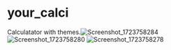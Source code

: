 # your_calci

Calculatator with themes.![Screenshot_1723758284](https://github.com/user-attachments/assets/e1ae4f6d-40f8-4de2-9bc7-11606f70e163)
![Screenshot_1723758280](https://github.com/user-attachments/assets/6ca2684a-68b9-4c13-bc37-d8204f100224)
![Screenshot_1723758278](https://github.com/user-attachments/assets/fee3ff99-8d20-42d5-92f8-7b3254706657)
